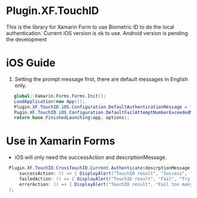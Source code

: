 # Plugin.XF.TouchID
This is the library for Xamarin Form to use Biometric ID to do the local authentication.
Current iOS version is ok to use.
Android version is pending the development

# iOS Guide
1. Setting the prompt message first, there are default messages in English only.
```C#
   global::Xamarin.Forms.Forms.Init();
   LoadApplication(new App());
   Plugin.XF.TouchID.iOS.Configuration.DefaultAuthenticationMessage = "Set the default authenticate message";
   Pugin.XF.TouchID.iOS.Configuration.DefaultFailAttemptNumberExceededMsg = "Set the default failed attempt exceed msg";
   return base.FinishedLaunching(app, options);
```



# Use in Xamarin Forms
- iOS will only need the successAction and descriptionMessage.
```C#
 Plugin.XF.TouchID.CrossTouchID.Current.Authenticate(descrptionMessage: "Please do the authentication",
     successAction: () => { DisplayAlert("TouchID result", "Success", "Great"); },
     failedAction: () => { DisplayAlert("TouchID result", "Fail", "Try again"); },
     errorAction: () => { DisplayAlert("TouchID result", "Fail too many times", "Oh no"); }
 );
```
